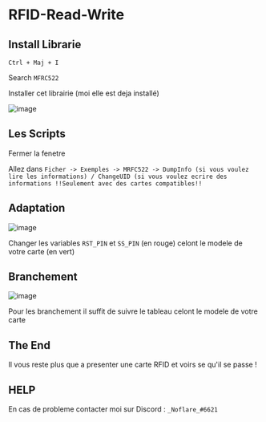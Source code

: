 # RFID-Read-Write

## Install Librarie

``Ctrl + Maj + I``

Search ``MFRC522``

Installer cet librairie (moi elle est deja installé)

![image](https://user-images.githubusercontent.com/80207554/158224731-651c979f-55c8-4259-a52f-30e035962237.png)

## Les Scripts

Fermer la fenetre

Allez dans ``Ficher -> Exemples -> MRFC522 -> DumpInfo (si vous voulez lire les informations) / ChangeUID (si vous voulez ecrire des informations !!Seulement avec des cartes compatibles!!``

## Adaptation

![image](https://user-images.githubusercontent.com/80207554/158225630-cf9ea1c2-878f-45d0-97de-261cb73c9600.png)

Changer les variables ``RST_PIN`` et ``SS_PIN`` (en rouge) celont le modele de votre carte (en vert)

## Branchement

![image](https://user-images.githubusercontent.com/80207554/158225928-99648c09-8b5d-4720-a510-6044f8720a6d.png)

Pour les branchement il suffit de suivre le tableau celont le modele de votre carte

## The End

Il vous reste plus que a presenter une carte RFID et voirs se qu'il se passe !

## HELP

En cas de probleme contacter moi sur Discord : ``_Noflare_#6621``

